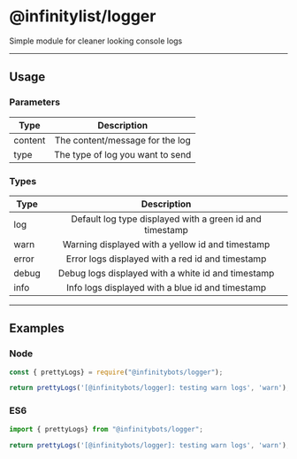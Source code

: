 # @infinitylist/logger
Simple module for cleaner looking console logs

---

## Usage

### Parameters

| Type     |      Description                        |
|----------|:---------------------------------------:|
| content  |  The content/message for the log        |
| type     |  The type of log you want to send       |


### Types

| Type     |      Description                                               |
|----------|:--------------------------------------------------------------:|
| log      | Default log type displayed with a green id and timestamp       |
| warn     | Warning displayed with a yellow id and timestamp               |
| error    | Error logs displayed with a red id and timestamp               |
| debug    | Debug logs displayed with a white id and timestamp             |
| info     | Info logs displayed with a blue id and timestamp               |

---

## Examples

### Node

```js
const { prettyLogs} = require("@infinitybots/logger");

return prettyLogs('[@infinitybots/logger]: testing warn logs', 'warn');
```

### ES6
```js
import { prettyLogs} from "@infinitybots/logger";

return prettyLogs('[@infinitybots/logger]: testing warn logs', 'warn');
```
